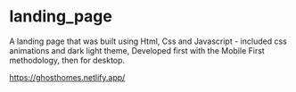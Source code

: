 # landing_page
A landing page that was built using Html, Css and Javascript - included css animations and dark light theme, Developed first with the Mobile First methodology, then for desktop.

https://ghosthomes.netlify.app/
